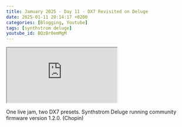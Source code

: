 ```yaml
---
title: Jamuary 2025 - Day 11 - DX7 Revisited on Deluge
date: 2025-01-11 20:14:17 +0200
categories: [Blogging, Youtube]
tags: [synthstrom deluge]
youtube_id: BQzBr0emMgM
---
```



<div class="embed-responsive embed-responsive-16by9" >
    <iframe class="embed-responsive-item"  src="https://www.youtube.com/embed/{{ page.youtube_id }}"></iframe>
</div>

One live jam, two DX7 presets. 
Synthstrom Deluge running community firmware version 1.2.0. (Chopin)